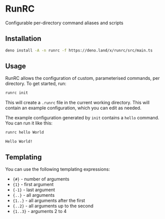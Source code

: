# RunRC

Configurable per-directory command aliases and scripts

## Installation

```sh
deno install -A -n runrc -f https://deno.land/x/runrc/src/main.ts
```

## Usage

RunRC allows the configuration of custom, parameterised commands, per directory.
To get started, run:

```sh
runrc init
```

This will create a `.runrc` file in the current working directory. This will
contain an example configuration, which you can edit as needed.

The example configuration generated by `init` contains a `hello` command. You
can run it like this:

```sh
runrc hello World
```

```
Hello World!
```

## Templating

You can use the following templating expressions:

- `{#}` - number of arguments
- `{1}` - first argument
- `{-1}` - last argument
- `{..}` - all arguments
- `{1..}` - all arguments after the first
- `{..2}` - all arguments up to the second
- `{1..3}` - arguments 2 to 4
